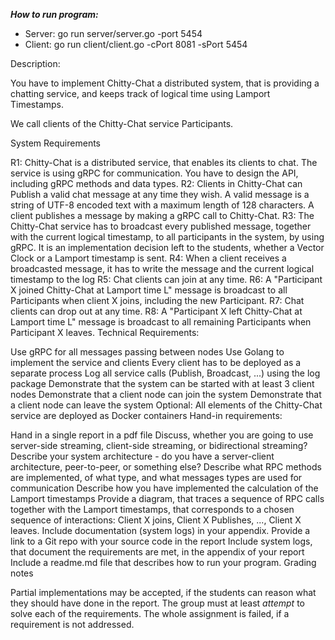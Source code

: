 **_How to run program:_**

- Server: go run server/server.go -port 5454
- Client: go run client/client.go -cPort 8081 -sPort 5454

Description:

You have to implement Chitty-Chat a distributed system, that is providing a chatting service, and keeps track of logical time using Lamport Timestamps.

We call clients of the Chitty-Chat service Participants.

System Requirements

R1: Chitty-Chat is a distributed service, that enables its clients to chat. The service is using gRPC for communication. You have to design the API, including gRPC methods and data types.
R2: Clients in Chitty-Chat can Publish a valid chat message at any time they wish. A valid message is a string of UTF-8 encoded text with a maximum length of 128 characters. A client publishes a message by making a gRPC call to Chitty-Chat.
R3: The Chitty-Chat service has to broadcast every published message, together with the current logical timestamp, to all participants in the system, by using gRPC. It is an implementation decision left to the students, whether a Vector Clock or a Lamport timestamp is sent.
R4: When a client receives a broadcasted message, it has to write the message and the current logical timestamp to the log
R5: Chat clients can join at any time.
R6: A "Participant X joined Chitty-Chat at Lamport time L" message is broadcast to all Participants when client X joins, including the new Participant.
R7: Chat clients can drop out at any time.
R8: A "Participant X left Chitty-Chat at Lamport time L" message is broadcast to all remaining Participants when Participant X leaves.
Technical Requirements:

Use gRPC for all messages passing between nodes
Use Golang to implement the service and clients
Every client has to be deployed as a separate process
Log all service calls (Publish, Broadcast, ...) using the log package
Demonstrate that the system can be started with at least 3 client nodes
Demonstrate that a client node can join the system
Demonstrate that a client node can leave the system
Optional: All elements of the Chitty-Chat service are deployed as Docker containers
Hand-in requirements:

Hand in a single report in a pdf file
Discuss, whether you are going to use server-side streaming, client-side streaming, or bidirectional streaming?
Describe your system architecture - do you have a server-client architecture, peer-to-peer, or something else?
Describe what RPC methods are implemented, of what type, and what messages types are used for communication
Describe how you have implemented the calculation of the Lamport timestamps
Provide a diagram, that traces a sequence of RPC calls together with the Lamport timestamps, that corresponds to a chosen sequence of interactions: Client X joins, Client X Publishes, ..., Client X leaves. Include documentation (system logs) in your appendix.
Provide a link to a Git repo with your source code in the report
Include system logs, that document the requirements are met, in the appendix of your report
Include a readme.md file that describes how to run your program.
Grading notes

Partial implementations may be accepted, if the students can reason what they should have done in the report.
The group must at least _attempt_ to solve each of the requirements. The whole assignment is failed, if a requirement is not addressed.
